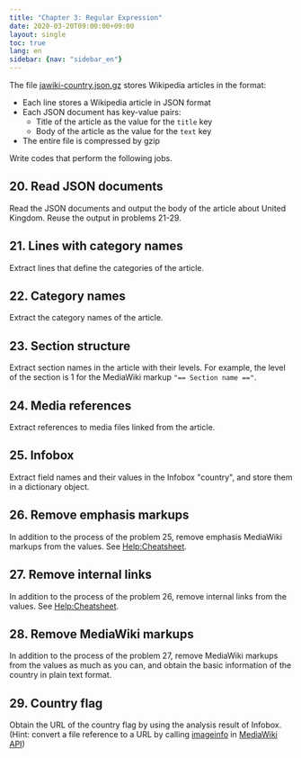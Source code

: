 ```yaml
---
title: "Chapter 3: Regular Expression"
date: 2020-03-20T09:00:00+09:00
layout: single
toc: true
lang: en
sidebar: {nav: "sidebar_en"}
---
```


The file [jawiki-country.json.gz](data/jawiki-country.json.gz) stores Wikipedia articles in the format:

+ Each line stores a Wikipedia article in JSON format
+ Each JSON document has key-value pairs:
    + Title of the article as the value for the `title` key
    + Body of the article as the value for the `text` key
+ The entire file is compressed by gzip

Write codes that perform the following jobs.

## 20. Read JSON documents
Read the JSON documents and output the body of the article about United Kingdom. Reuse the output in problems 21-29.

## 21. Lines with category names
Extract lines that define the categories of the article.

## 22. Category names
Extract the category names of the article.

## 23. Section structure
Extract section names in the article with their levels. For example, the level of the section is 1 for the MediaWiki markup `"== Section name =="`.

## 24. Media references
Extract references to media files linked from the article.

## 25. Infobox
Extract field names and their values in the Infobox "country", and store them in a dictionary object.

## 26. Remove emphasis markups
In addition to the process of the problem 25, remove emphasis MediaWiki markups from the values. See [Help:Cheatsheet](https://en.wikipedia.org/wiki/Help:Cheatsheet).

## 27. Remove internal links
In addition to the process of the problem 26, remove internal links from the values. See [Help:Cheatsheet](https://en.wikipedia.org/wiki/Help:Cheatsheet).

## 28. Remove MediaWiki markups
In addition to the process of the problem 27, remove MediaWiki markups from the values as much as you can, and obtain the basic information of the country in plain text format.

## 29. Country flag
Obtain the URL of the country flag by using the analysis result of Infobox. (Hint: convert a file reference to a URL by calling [imageinfo](https://www.mediawiki.org/wiki/API:Imageinfo) in [MediaWiki API](https://www.mediawiki.org/wiki/API:Main_page))
